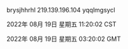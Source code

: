 brysjhhrhl 219.139.196.104 yqqlmgsycl

2022年 08月 19日 星期五 11:20:02 CST

2022年 08月 19日 星期五 03:20:02 GMT
